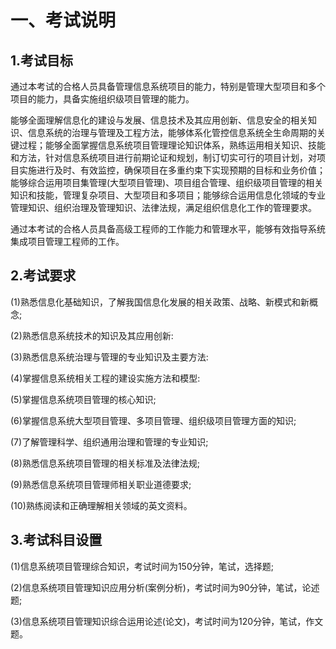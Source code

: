 # 一、考试说明

## 1.考试目标

通过本考试的合格人员具备管理信息系统项目的能力，特别是管理大型项目和多个项目的能力，具备实施组织级项目管理的能力。

能够全面理解信息化的建设与发展、信息技术及其应用创新、信息安全的相关知识、信息系统的治理与管理及工程方法，能够体系化管控信息系统全生命周期的关键过程；能够全面掌握信息系统项目管理理论知识体系，熟练运用相关知识、技能和方法，针对信息系统项目进行前期论证和规划，制订切实可行的项目计划，对项目实施进行及时、有效监控，确保项目在多重约束下实现预期的目标和业务价值；能够综合运用项目集管理(大型项目管理)、项目组合管理、组织级项目管理的相关知识和技能，管理复杂项目、大型项目和多项目；能够综合运用信息化领域的专业管理知识、组织治理及管理知识、法律法规，满足组织信息化工作的管理要求。

通过本考试的合格人员具备高级工程师的工作能力和管理水平，能够有效指导系统集成项目管理工程师的工作。

## 2.考试要求

(1)熟悉信息化基础知识，了解我国信息化发展的相关政策、战略、新模式和新概念;

(2)熟悉信息系统技术的知识及其应用创新:

(3)熟悉信息系统治理与管理的专业知识及主要方法:

(4)掌握信息系统相关工程的建设实施方法和模型:

(5)掌握信息系统项目管理的核心知识;

(6)掌握信息系统大型项目管理、多项目管理、组织级项目管理方面的知识;

(7)了解管理科学、组织通用治理和管理的专业知识;

(8)熟悉信息系统项目管理的相关标准及法律法规;

(9)熟悉信息系统项目管理师相关职业道德要求;

(10)熟练阅读和正确理解相关领域的英文资料。

## 3.考试科目设置

(1)信息系统项目管理综合知识，考试时间为150分钟，笔试，选择题;

(2)信息系统项目管理知识应用分析(案例分析)，考试时间为90分钟，笔试，论述题;

(3)信息系统项目管理知识综合运用论述(论文)，考试时间为120分钟，笔试，作文题。
